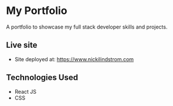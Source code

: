 # My Portfolio
A portfolio to showcase my full stack developer skills and projects.

## Live site
- Site deployed at: https://www.nickilindstrom.com

## Technologies Used
- React JS
- CSS

